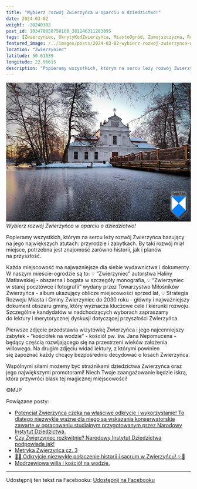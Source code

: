 ```yaml
---
title: "Wybierz rozwój Zwierzyńca w oparciu o dziedzictwo!"
date: 2024-03-02
weight: -20240302
post_id: 103478058758108_381246311283895
tags: [Zwierzyniec, UkrytyKodZwierzyńca, MiastoOgród, Zamojszczyzna, Roztocze, Lubelskie, villarestituta, turystyka, dziedzictwo, zabytki, krajobrazy, TajemnicePrzeszłości, PodróżeWczasie, MagiczneMiejsce, kościoły]
featured_image: /../images/posts/2024-03-02-wybierz-rozwoj-zwierzynca-w-oparciu-o-dziedzictwo.jpg
location: "Zwierzyniec"
latitude: 50.61039
longitude: 22.96615
description: "Popieramy wszystkich, którym na sercu leży rozwój Zwierzyńca bazujący  na jego największych  atutach: przyrodzie i zabytkach. By taki rozwój miał miej..."
---
```


![Wybierz rozwój Zwierzyńca w oparciu o dziedzictwo!](/images/posts/2024-03-02-wybierz-rozwoj-zwierzynca-w-oparciu-o-dziedzictwo.jpg)
*Wybierz rozwój Zwierzyńca w oparciu o dziedzictwo!*

Popieramy wszystkich, którym na sercu leży rozwój Zwierzyńca bazujący  na jego największych  atutach: przyrodzie i zabytkach. By taki rozwój miał miejsce, potrzebna jest znajomość zarówno historii, jak i planów na przyszłość.

Każda miejscowość ma najważniejsze dla siebie wydawnictwa i dokumenty. W naszym mieście-ogrodzie są to:
💡 “Zwierzyniec” autorstwa Haliny Matławskiej - obszerna i bogata w szczegóły monografia,
💡 “Zwierzyniec w starej pocztówce i fotografii” wydany przez Towarzystwo Miłośników Zwierzyńca - album ukazujący oblicze miejscowości sprzed lat,
💡 Strategia Rozwoju Miasta i Gminy Zwierzyniec do 2030 roku - główny i najważniejszy dokument  obszaru gminy, który wyznacza kluczowe cele i kierunki rozwoju.
Szczególnie kandydatów w nadchodzących wyborach zapraszamy do lektury i merytorycznej dyskusji dotyczącej przyszłości Zwierzyńca.

Pierwsze zdjęcie przedstawia wizytówkę Zwierzyńca i jego najcenniejszy zabytek - “kościółek na wodzie” - kościół pw. św. Jana Nepomucena - będący częścią rozwijającego się na przestrzeni wieków założenia willowego.
Na drugim zdjęciu widać lektury, z którymi powinien się zapoznać każdy chcący bezpośrednio decydować o losach Zwierzyńca.

Wspólnymi siłami możemy być strażnikami dziedzictwa Zwierzyńca oraz jego największymi promotorami!  Niech Twoje zaangażowanie będzie iskrą, która przywróci blask tej magicznej miejscowości!



©MJP

Powiązane posty:
- [Potencjał Zwierzyńca czeka na właściwe odkrycie i wykorzystanie! To dlatego niezwykle ważne dla niego są wskazania konserwatorskie zawarte w opracowaniu studialnym przygotowanym przez Narodowy Instytut Dziedzictwa.](/posts/Potencjal-Zwierzynca-czeka-na-wlasciwe-odkrycie)
- [Czy Zwierzyniec rozkwitnie? Narodowy Instytut Dziedzictwa podpowiada jak!](/posts/Czy-Zwierzyniec-rozkwitnie-Narodowy-Instytut-Dziedzictwa)
- [Metryka Zwierzyńca cz. 3](/posts/Metryka-Zwierzynca-cz-3)
- [🌟✨ Odkryjcie niezwykłe połączenie historii i sacrum w Zwierzyńcu! ✨🌟](/posts/-Odkryjcie-niezwykle-polaczenie-historii-i-sacrum)
- [Modrzewiowa willa i kościół na wodzie.](/posts/Modrzewiowa-willa-i-kosciol-na-wodzie)


---

Udostępnij ten tekst na Facebooku:
[Udostępnij na Facebooku](https://www.facebook.com/sharer/sharer.php?u=https://stowarzyszeniewachniewskiej.pl/posts/Wybierz-rozwoj-Zwierzynca-w-oparciu-o-dziedzictwo)

<script type="application/ld+json">
{
  "@context": "https://schema.org",
  "@type": "BlogPosting",
  "headline": "Wybierz rozwój Zwierzyńca w oparciu o dziedzictwo!",
  "datePublished": "2024-03-02",
  "dateModified": "2024-03-02",
  "author": {
    "@type": "Person",
    "name": "Michał Jan Patyk"
  },
  "publisher": {
    "@type": "Organization",
    "name": "Stowarzyszenie im. Aleksandry Wachniewskiej",
    "logo": {
      "@type": "ImageObject",
      "url": "https://stowarzyszeniewachniewskiej.pl/images/logo/logo.svg"
    }
  },
  "mainEntityOfPage": {
    "@type": "WebPage",
    "@id": "https://stowarzyszeniewachniewskiej.pl/posts/Wybierz-rozwoj-Zwierzynca-w-oparciu-o-dziedzictwo"
  },
  "image": {
    "@type": "ImageObject",
    "url": "https://stowarzyszeniewachniewskiej.pl/images/posts/2024-03-02-wybierz-rozwoj-zwierzynca-w-oparciu-o-dziedzictwo.jpg"
  },
  "articleSection": "Dziedzictwo Kulturowe i Zabytki",
  "keywords": "Zwierzyniec, UkrytyKodZwierzyńca, MiastoOgród, Zamojszczyzna, Roztocze, Lubelskie, villarestituta, turystyka, dziedzictwo, zabytki, krajobrazy, TajemnicePrzeszłości, PodróżeWczasie, MagiczneMiejsce, kościoły",
  "wordCount": 183,
  "articleBody": "Popieramy wszystkich, którym na sercu leży rozwój Zwierzyńca bazujący  na jego największych  atutach: przyrodzie i zabytkach. By taki rozwój miał miejsce, potrzebna jest znajomość zarówno historii, jak i planów na przyszłość.\n\nKażda miejscowość ma najważniejsze dla siebie wydawnictwa i dokumenty. W naszym mieście-ogrodzie są to:\n💡 “Zwierzyniec” autorstwa Haliny Matławskiej - obszerna i bogata w szczegóły monografia, \n💡 “Zwierzyniec w starej pocztówce i fotografii” wydany przez Towarzystwo Miłośników Zwierzyńca - album ukazujący oblicze miejscowości sprzed lat,\n💡 Strategia Rozwoju Miasta i Gminy Zwierzyniec do 2030 roku - główny i najważniejszy dokument  obszaru gminy, który wyznacza kluczowe cele i kierunki rozwoju.\nSzczególnie kandydatów w nadchodzących wyborach zapraszamy do lektury i merytorycznej dyskusji dotyczącej przyszłości Zwierzyńca.\n\nPierwsze zdjęcie przedstawia wizytówkę Zwierzyńca i jego najcenniejszy zabytek - “kościółek na wodzie” - kościół pw. św. Jana Nepomucena - będący częścią rozwijającego się na przestrzeni wieków założenia willowego.\nNa drugim zdjęciu widać lektury, z którymi powinien się zapoznać każdy chcący bezpośrednio decydować o losach Zwierzyńca.\n\nWspólnymi siłami możemy być strażnikami dziedzictwa Zwierzyńca oraz jego największymi promotorami!  Niech Twoje zaangażowanie będzie iskrą, która przywróci blask tej magicznej miejscowości!\n\n                \n\n©MJP",
  "description": "Odkryj piękno Zwierzyńca i jego zabytki.",
  "copyrightHolder": {
    "@type": "Person",
    "name": "Michał Jan Patyk"
  }
}
</script>
<script type="application/ld+json">
{
  "@context": "https://schema.org",
  "@type": "BreadcrumbList",
  "itemListElement": [
    {
      "@type": "ListItem",
      "position": 1,
      "name": "Home",
      "item": "https://stowarzyszeniewachniewskiej.pl"
    },
    {
      "@type": "ListItem",
      "position": 2,
      "name": "posts",
      "item": "https://stowarzyszeniewachniewskiej.pl/posts"
    },
    {
      "@type": "ListItem",
      "position": 3,
      "name": "Wybierz rozwój Zwierzyńca w oparciu o dziedzictwo!",
      "item": "https://stowarzyszeniewachniewskiej.pl/posts/Wybierz-rozwoj-Zwierzynca-w-oparciu-o-dziedzictwo"
    }
  ]
}
</script>

